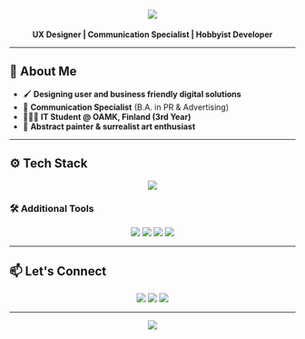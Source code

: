 <h1 align="center">
  <img src="https://readme-typing-svg.herokuapp.com?font=Fira+Code&size=30&pause=1000&color=9ca3af&center=true&vCenter=true&width=500&lines=Hi%2C+I'm+Hakan+%F0%9F%91%8B;" />
</h1>

<p align="center">
  <strong>UX Designer | Communication Specialist | Hobbyist Developer</strong>
</p>

---

## 🎨 **About Me**

- 🖌 **Designing user and business friendly digital solutions**  
- 💬 **Communication Specialist** (B.A. in PR & Advertising)  
- 👨🏻‍🎓 **IT Student @ OAMK, Finland (3rd Year)**  
- 🎨 **Abstract painter & surrealist art enthusiast**  

---

## ⚙️ **Tech Stack**
<p align="center">
  <img src="https://skillicons.dev/icons?i=html,css,js,ts,react,nextjs,tailwind,nodejs,python,java,figma,photoshop,illustrator,git,github,linux,azure,gcp,aws&theme=dark" />
</p>

### **🛠 Additional Tools**
<p align="center">
  <img src="https://img.shields.io/badge/YOLOv5-00FFFF?style=for-the-badge&logo=yolo&logoColor=black&labelColor=gray&color=black&logoWidth=20&label=YOLOv5"/>
  <img src="https://img.shields.io/badge/TensorFlow-FF6F00?style=for-the-badge&logo=tensorflow&logoColor=white&labelColor=gray&color=black&logoWidth=20&label=TensorFlow"/>
  <img src="https://img.shields.io/badge/OpenCV-5C3EE8?style=for-the-badge&logo=opencv&logoColor=white&labelColor=gray&color=black&logoWidth=20&label=OpenCV"/>
  <img src="https://img.shields.io/badge/Raspberry%20Pi-C51A4A?style=for-the-badge&logo=raspberrypi&logoColor=white&labelColor=gray&color=black&logoWidth=20&label=Raspberry+Pi"/>
</p>

---

## 📫 **Let's Connect**
<p align="center">
  <a href="mailto:hakanasmaoglu@gmail.com"><img src="https://img.shields.io/badge/Email-D14836?style=for-the-badge&logo=gmail&logoColor=white&labelColor=black&color=gray&logoWidth=20&label=Email"></a>
  <a href="https://www.linkedin.com/in/hakan-asmaoglu"><img src="https://img.shields.io/badge/LinkedIn-0077B5?style=for-the-badge&logo=linkedin&logoColor=white&labelColor=black&color=gray&logoWidth=20&label=LinkedIn"></a>
  <a href="https://github.com/Hakan-Asmaoglu"><img src="https://img.shields.io/badge/GitHub-100000?style=for-the-badge&logo=github&logoColor=white&labelColor=black&color=gray&logoWidth=20&label=GitHub"></a>
</p>

---

<p align="center">
  <img src="https://readme-typing-svg.herokuapp.com?font=Fira+Code&size=22&duration=4000&pause=500&color=9ca3af&center=true&vCenter=true&width=600&height=50&lines=UX+%2B+Code+%2B+Communication=🔥;Designing+impactful+experiences+🚀;Turning+ideas+into+real+world+solutions+💡" />
</p>
